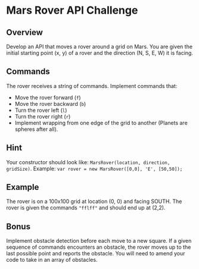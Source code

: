 # Mars Rover API Challenge

## Overview
Develop an API that moves a rover around a grid on Mars. You are given the initial starting point (x, y) of a rover and the direction (N, S, E, W) it is facing.

## Commands
The rover receives a string of commands. Implement commands that:
- Move the rover forward (`f`)
- Move the rover backward (`b`)
- Turn the rover left (`l`)
- Turn the rover right (`r`)
- Implement wrapping from one edge of the grid to another (Planets are spheres after all).

## Hint
Your constructor should look like: `MarsRover(location, direction, gridSize)`.
Example: `var rover = new MarsRover([0,0], 'E', [50,50]);`

## Example
The rover is on a 100x100 grid at location (0, 0) and facing SOUTH.
The rover is given the commands `"fflff"` and should end up at (2,2).

## Bonus
Implement obstacle detection before each move to a new square.
If a given sequence of commands encounters an obstacle, the rover moves up to the last possible point and reports the obstacle. You will need to amend your code to take in an array of obstacles.

